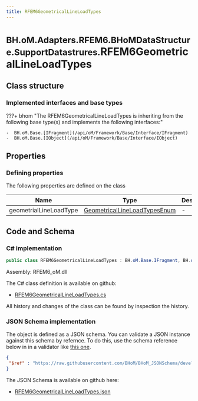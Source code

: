 ```yaml
---
title: RFEM6GeometricalLineLoadTypes
---
```


# <small>BH.oM.Adapters.RFEM6.BHoMDataStructure.SupportDatastrures.</small>**RFEM6GeometricalLineLoadTypes**



## Class structure

### Implemented interfaces and base types

???+ bhom "The RFEM6GeometricalLineLoadTypes is inheriting from the following base type(s) and implements the following interfaces:"

    -  BH.oM.Base.[IFragment](/api/oM/Framework/Base/Interface/IFragment)
    -  BH.oM.Base.[IObject](/api/oM/Framework/Base/Interface/IObject)


## Properties



### Defining properties

The following properties are defined on the class

| Name             | Type             | Description      | Quantity         |
|------------------|------------------|------------------|------------------|
| geometrialLineLoadType | [GeometricalLineLoadTypesEnum](/api/oM/Adapter/Adapters/RFEM6/Fragments/Enums/GeometricalLineLoadTypesEnum) | - | - |


## Code and Schema

### C# implementation

``` C# title="C#"
public class RFEM6GeometricalLineLoadTypes : BH.oM.Base.IFragment, BH.oM.Base.IObject
```

Assembly: RFEM6_oM.dll

The C# class definition is available on github:

- [RFEM6GeometricalLineLoadTypes.cs](https://github.com/BHoM/RFEM6_Toolkit/blob/develop/RFEM6_oM/BHoMDataStructure\SupportDatastrures\RFEM6GeometricalLineLoadTypes.cs)

All history and changes of the class can be found by inspection the history.
### JSON Schema implementation

The object is defined as a JSON schema. You can validate a JSON instance against this schema by refernce. To do this, use the schema reference below in in a validator like [this one](https://www.jsonschemavalidator.net/).

``` json title="JSON Schema"
{
 "$ref" : "https://raw.githubusercontent.com/BHoM/BHoM_JSONSchema/develop/RFEM6_oM/BHoMDataStructure/SupportDatastrures/RFEM6GeometricalLineLoadTypes.json"
}
```

The JSON Schema is available on github here:

- [RFEM6GeometricalLineLoadTypes.json](https://github.com/BHoM/BHoM_JSONSchema/blob/develop/RFEM6_oM/BHoMDataStructure/SupportDatastrures/RFEM6GeometricalLineLoadTypes.json)
